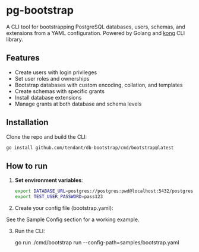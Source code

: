 # pg-bootstrap

A CLI tool for bootstrapping PostgreSQL databases, users, schemas, and extensions from a YAML configuration. Powered by Golang and [kong](https://github.com/alecthomas/kong) CLI library.

## Features

- Create users with login privileges
- Set user roles and ownerships
- Bootstrap databases with custom encoding, collation, and templates
- Create schemas with specific grants
- Install database extensions
- Manage grants at both database and schema levels

## Installation

Clone the repo and build the CLI:

```bash
go install github.com/tendant/db-bootstrap/cmd/bootstrap@latest
```


## How to run

1. **Set environment variables**:

   ```bash
   export DATABASE_URL=postgres://postgres:pwd@localhost:5432/postgres
   export TEST_USER_PASSWORD=pass123
   
2. Create your config file (bootstrap.yaml):

See the Sample Config section for a working example.

3. Run the CLI:

    go run ./cmd/bootstrap run --config-path=samples/bootstrap.yaml